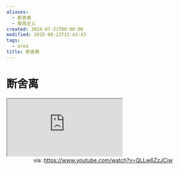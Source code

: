 ```yaml
---
aliases:
  - 断舍离
  - 极简主义
created: 2024-07-21T00:00:00
modified: 2025-08-23T15:43:43
tags:
  - area
title: 断舍离
---
```


# 断舍离

<iframe src="https://www.youtube.com/embed/QLLw6ZzJCiw" allow="accelerometer; autoplay; clipboard-write; encrypted-media; gyroscope; picture-in-picture; web-share" referrerpolicy="strict-origin-when-cross-origin" allowfullscreen></iframe>
<center>via: <a href='https://www.youtube.com/watch?v=QLLw6ZzJCiw' target='_blank' class='external-link'>https://www.youtube.com/watch?v=QLLw6ZzJCiw</a></center>
